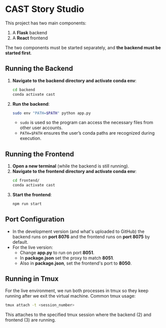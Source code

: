 # CAST Story Studio

This project has two main components:  
1. A **Flask** backend  
2. A **React** frontend  

The two components must be started separately, and **the backend must be started first**.



## Running the Backend

1. **Navigate to the backend directory and activate conda env**:
   ```bash
   cd backend
   conda activate cast

2. **Run the backend**:
    ```bash
    sudo env "PATH=$PATH" python app.py
    ```

    - `sudo` is used so the program can access the necessary files from other user accounts.
    - `PATH=$PATH` ensures the user’s conda paths are recognized during execution.



## Running the Frontend

1. **Open a new terminal** (while the backend is still running).
2. **Navigate to the frontend directory and activate conda env**:
    ```bash
    cd frontend/
    conda activate cast
    ```
3. **Start the frontend**:
    ```bash
    npm run start
    ```
## Port Configuration
- In the development version (and what's uploaded to GitHub) the backend runs on **port 8076** and the frontend runs on **port 8075** by default.
- For the live version:
    - Change **app.py** to run on port **8051**.
    - In **package.json** set the proxy to match **8051**.
    - Also in **package.json**, set the frontend's port to **8050**.

## Running in Tmux
For the live environment, we run both processes in tmux so they keep running after we exit the virtual machine. Common tmux usage:

```bash
tmux attach -t <session_number>
```

This attaches to the specified tmux session where the backend (2) and frontend (3) are running.